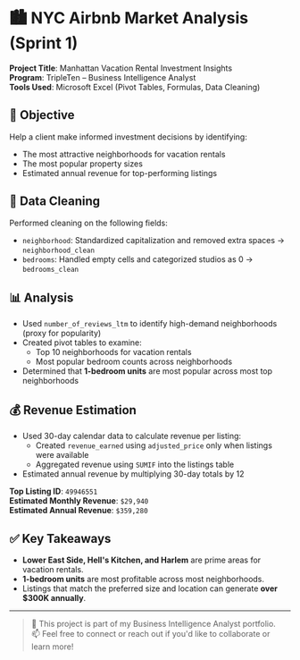 # 🏙️ NYC Airbnb Market Analysis (Sprint 1)

**Project Title**: Manhattan Vacation Rental Investment Insights  
**Program**: TripleTen – Business Intelligence Analyst  
**Tools Used**: Microsoft Excel (Pivot Tables, Formulas, Data Cleaning)

## 📌 Objective
Help a client make informed investment decisions by identifying:
- The most attractive neighborhoods for vacation rentals
- The most popular property sizes
- Estimated annual revenue for top-performing listings

## 🧹 Data Cleaning
Performed cleaning on the following fields:
- `neighborhood`: Standardized capitalization and removed extra spaces → `neighborhood_clean`
- `bedrooms`: Handled empty cells and categorized studios as 0 → `bedrooms_clean`

## 📊 Analysis
- Used `number_of_reviews_ltm` to identify high-demand neighborhoods (proxy for popularity)
- Created pivot tables to examine:
  - Top 10 neighborhoods for vacation rentals
  - Most popular bedroom counts across neighborhoods
- Determined that **1-bedroom units** are most popular across most top neighborhoods

## 💰 Revenue Estimation
- Used 30-day calendar data to calculate revenue per listing:
  - Created `revenue_earned` using `adjusted_price` only when listings were available
  - Aggregated revenue using `SUMIF` into the listings table
- Estimated annual revenue by multiplying 30-day totals by 12

**Top Listing ID**: `49946551`  
**Estimated Monthly Revenue**: `$29,940`  
**Estimated Annual Revenue**: `$359,280`

## ✅ Key Takeaways
- **Lower East Side, Hell's Kitchen, and Harlem** are prime areas for vacation rentals.
- **1-bedroom units** are most profitable across most neighborhoods.
- Listings that match the preferred size and location can generate **over $300K annually**.

---

> 📁 This project is part of my Business Intelligence Analyst portfolio.  
> 📫 Feel free to connect or reach out if you'd like to collaborate or learn more!
